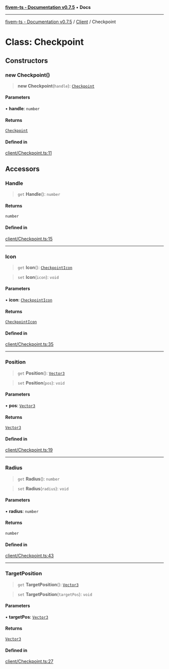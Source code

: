 [**fivem-ts - Documentation v0.7.5**](../../../README.md) • **Docs**

***

[fivem-ts - Documentation v0.7.5](../../../README.md) / [Client](../README.md) / Checkpoint

# Class: Checkpoint

## Constructors

### new Checkpoint()

> **new Checkpoint**(`handle`): [`Checkpoint`](Checkpoint.md)

#### Parameters

• **handle**: `number`

#### Returns

[`Checkpoint`](Checkpoint.md)

#### Defined in

[client/Checkpoint.ts:11](https://github.com/Purpose-Dev/fivem-ts/blob/main/src/client/Checkpoint.ts#L11)

## Accessors

### Handle

> `get` **Handle**(): `number`

#### Returns

`number`

#### Defined in

[client/Checkpoint.ts:15](https://github.com/Purpose-Dev/fivem-ts/blob/main/src/client/Checkpoint.ts#L15)

***

### Icon

> `get` **Icon**(): [`CheckpointIcon`](../enumerations/CheckpointIcon.md)

> `set` **Icon**(`icon`): `void`

#### Parameters

• **icon**: [`CheckpointIcon`](../enumerations/CheckpointIcon.md)

#### Returns

[`CheckpointIcon`](../enumerations/CheckpointIcon.md)

#### Defined in

[client/Checkpoint.ts:35](https://github.com/Purpose-Dev/fivem-ts/blob/main/src/client/Checkpoint.ts#L35)

***

### Position

> `get` **Position**(): [`Vector3`](../../Shared/classes/Vector3.md)

> `set` **Position**(`pos`): `void`

#### Parameters

• **pos**: [`Vector3`](../../Shared/classes/Vector3.md)

#### Returns

[`Vector3`](../../Shared/classes/Vector3.md)

#### Defined in

[client/Checkpoint.ts:19](https://github.com/Purpose-Dev/fivem-ts/blob/main/src/client/Checkpoint.ts#L19)

***

### Radius

> `get` **Radius**(): `number`

> `set` **Radius**(`radius`): `void`

#### Parameters

• **radius**: `number`

#### Returns

`number`

#### Defined in

[client/Checkpoint.ts:43](https://github.com/Purpose-Dev/fivem-ts/blob/main/src/client/Checkpoint.ts#L43)

***

### TargetPosition

> `get` **TargetPosition**(): [`Vector3`](../../Shared/classes/Vector3.md)

> `set` **TargetPosition**(`targetPos`): `void`

#### Parameters

• **targetPos**: [`Vector3`](../../Shared/classes/Vector3.md)

#### Returns

[`Vector3`](../../Shared/classes/Vector3.md)

#### Defined in

[client/Checkpoint.ts:27](https://github.com/Purpose-Dev/fivem-ts/blob/main/src/client/Checkpoint.ts#L27)
